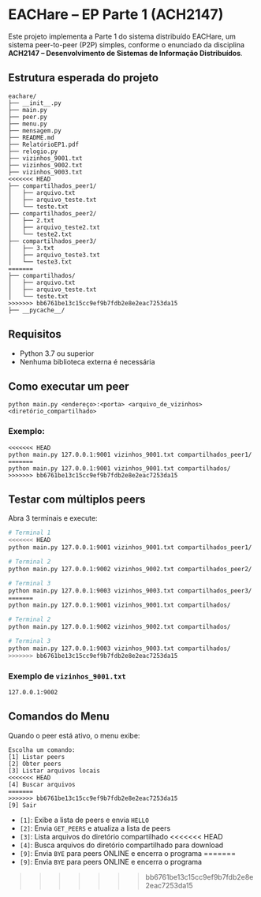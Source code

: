 # EACHare – EP Parte 1 (ACH2147)

Este projeto implementa a Parte 1 do sistema distribuído EACHare, um sistema peer-to-peer (P2P) simples, conforme o enunciado da disciplina **ACH2147 – Desenvolvimento de Sistemas de Informação Distribuídos**.

## Estrutura esperada do projeto

```
eachare/
├── __init__.py
├── main.py
├── peer.py
├── menu.py
├── mensagem.py
├── README.md
├── RelatórioEP1.pdf
├── relogio.py
├── vizinhos_9001.txt
├── vizinhos_9002.txt
├── vizinhos_9003.txt
<<<<<<< HEAD
├── compartilhados_peer1/
│   ├── arquivo.txt    
│   ├── arquivo_teste.txt 
│   └── teste.txt
├── compartilhados_peer2/
│   ├── 2.txt    
│   ├── arquivo_teste2.txt 
│   └── teste2.txt
├── compartilhados_peer3/
│   ├── 3.txt    
│   ├── arquivo_teste3.txt 
│   └── teste3.txt
=======
├── compartilhados/
│   ├── arquivo.txt    
│   ├── arquivo_teste.txt 
│   └── teste.txt
>>>>>>> bb6761be13c15cc9ef9b7fdb2e8e2eac7253da15
├── __pycache__/
```

## Requisitos

- Python 3.7 ou superior
- Nenhuma biblioteca externa é necessária

## Como executar um peer

```
python main.py <endereço>:<porta> <arquivo_de_vizinhos> <diretório_compartilhado>
```

### Exemplo:

```
<<<<<<< HEAD
python main.py 127.0.0.1:9001 vizinhos_9001.txt compartilhados_peer1/
=======
python main.py 127.0.0.1:9001 vizinhos_9001.txt compartilhados/
>>>>>>> bb6761be13c15cc9ef9b7fdb2e8e2eac7253da15
```

## Testar com múltiplos peers

Abra 3 terminais e execute:

```bash
# Terminal 1
<<<<<<< HEAD
python main.py 127.0.0.1:9001 vizinhos_9001.txt compartilhados_peer1/

# Terminal 2
python main.py 127.0.0.1:9002 vizinhos_9002.txt compartilhados_peer2/

# Terminal 3
python main.py 127.0.0.1:9003 vizinhos_9003.txt compartilhados_peer3/
=======
python main.py 127.0.0.1:9001 vizinhos_9001.txt compartilhados/

# Terminal 2
python main.py 127.0.0.1:9002 vizinhos_9002.txt compartilhados/

# Terminal 3
python main.py 127.0.0.1:9003 vizinhos_9003.txt compartilhados/
>>>>>>> bb6761be13c15cc9ef9b7fdb2e8e2eac7253da15
```

### Exemplo de `vizinhos_9001.txt`
```
127.0.0.1:9002
```

## Comandos do Menu

Quando o peer está ativo, o menu exibe:

```
Escolha um comando:
[1] Listar peers
[2] Obter peers
[3] Listar arquivos locais
<<<<<<< HEAD
[4] Buscar arquivos
=======
>>>>>>> bb6761be13c15cc9ef9b7fdb2e8e2eac7253da15
[9] Sair
```

- `[1]`: Exibe a lista de peers e envia `HELLO`
- `[2]`: Envia `GET_PEERS` e atualiza a lista de peers
- `[3]`: Lista arquivos do diretório compartilhado
<<<<<<< HEAD
- `[4]`: Busca arquivos do diretório compartilhado para download
- `[9]`: Envia `BYE` para peers ONLINE e encerra o programa
=======
- `[9]`: Envia `BYE` para peers ONLINE e encerra o programa
>>>>>>> bb6761be13c15cc9ef9b7fdb2e8e2eac7253da15
